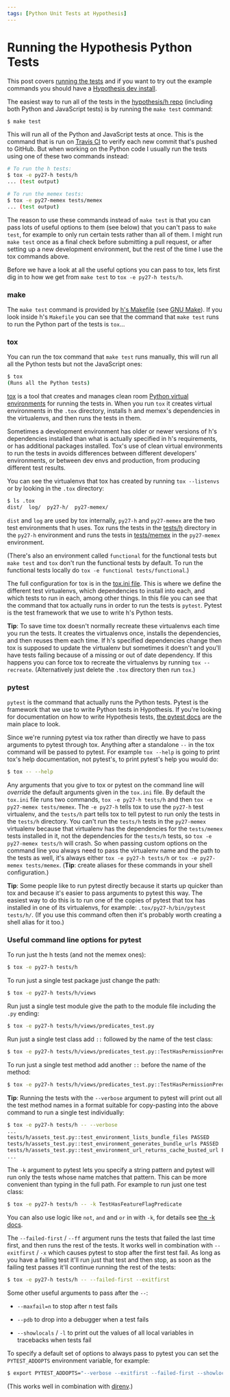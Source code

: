 ```yaml
---
tags: [Python Unit Tests at Hypothesis]
---
```


Running the Hypothesis Python Tests
===================================

This post covers [running the tests](http://h.readthedocs.io/en/latest/developing/install/website/#running-h-s-tests)
and if you want to try out the example commands you should have a
[Hypothesis dev install](http://h.readthedocs.io/en/latest/developing/install/).

The easiest way to run all of the tests in the
[hypothesis/h repo](https://github.com/hypothesis/h) (including both
Python and JavaScript tests) is by running the `make test` command:

```bash
$ make test
```

This will run all of the Python and JavaScript tests at once.
This is the command that is run on [Travis CI](https://travis-ci.org/hypothesis/h)
to verify each new commit that's pushed to GitHub.
But when working on the Python code I usually run the tests using one of these
two commands instead:

```bash
# To run the h tests:
$ tox -e py27-h tests/h
... (test output)

# To run the memex tests:
$ tox -e py27-memex tests/memex
... (test output)
```

The reason to use these commands instead of `make test` is that you can pass
lots of useful options to them (see below) that you can't pass to `make test`,
for example to only run certain tests rather than all of them.
I might run `make test` once as a final check before submitting a pull request,
or after setting up a new development environment, but the rest of the time I
use the tox commands above.

Before we have a look at all the useful options you can pass to tox, lets first
dig in to how we get from `make test` to `tox -e py27-h tests/h`.


### make

The `make test` command is provided by
[h's Makefile](https://github.com/hypothesis/h/blob/2fda3f382a4b9563a4a3e4c8d8713fc2771edd1f/Makefile) (see [GNU Make](https://www.gnu.org/software/make/)). 
If you look inside h's `Makefile` you can see that the command that
`make test` runs to run the Python part of the tests is `tox`...


### tox

You can run the tox command that `make test` runs manually, this will run all
all the Python tests but not the JavaScript ones:

```bash
$ tox
(Runs all the Python tests)
```

[tox](https://tox.readthedocs.io/) is a tool that creates and manages clean room
[Python virtual environments](https://virtualenv.pypa.io/) for running the
tests in. When you run `tox` it creates virtual environments in the
`.tox` directory, installs h and memex's dependencies in the virtualenvs, and
then runs the tests in them.

Sometimes a development environment has older or newer versions of h's
dependencies installed than what is actually specified in h's requirements, or
has additional packages installed. Tox's use of clean virtual environments to
run the tests in avoids differences between different developers' environments,
or between dev envs and production, from producing different test results.

You can see the virtualenvs that tox has created by running `tox --listenvs` or
by looking in the `.tox` directory:

```bash
$ ls .tox
dist/  log/  py27-h/  py27-memex/
```

`dist` and `log` are used by tox internally, `py27-h` and `py27-memex` are the
two test environments that h uses. Tox runs the tests in the
[tests/h](https://github.com/hypothesis/h/tree/9f2602d10dc11f3cc5765cc9d3e4454a8629a94e/tests/h)
directory in the `py27-h` environment and runs the tests in
[tests/memex](https://github.com/hypothesis/h/tree/9f2602d10dc11f3cc5765cc9d3e4454a8629a94e/tests/memex)
in the `py27-memex` environment.

(There's also an environment called `functional` for the functional tests but
`make test` and `tox` don't run the functional tests by default. To run the
functional tests locally do `tox -e functional tests/functional`.)

The full configuration for tox is in the
[tox.ini file](https://github.com/hypothesis/h/blob/2fda3f382a4b9563a4a3e4c8d8713fc2771edd1f/tox.ini).
This is where we define the different test virtualenvs, which dependencies to
install into each, and which tests to run in each, among other things. In this
file you can see that the command that tox actually runs in order to run the
tests is `pytest`. Pytest is the test framework that we use to write h's
Python tests.

**Tip**: To save time tox doesn't normally recreate these virtualenvs each time
you run the tests. It creates the virtualenvs once, installs the
dependencies, and then reuses them each time. If h's specified dependencies
change then tox is supposed to update the virtualenv but sometimes it
doesn't and you'll have tests failing because of a missing or out of date
dependency. If this happens you can force tox to recreate the virtualenvs
by running `tox --recreate`. (Alternatively just delete the `.tox` directory
then run `tox`.)


### pytest

`pytest` is the command that actually runs the Python tests.
Pytest is the framework that we use to write Python
tests in Hypothesis. If you're looking for documentation on how to write
Hypothesis tests, [the pytest docs](http://docs.pytest.org/en/latest/) are the
main place to look.

Since we're running pytest via tox rather than directly we have to pass
arguments to pytest through tox. Anything after a standalone `--` in the tox command
will be passed to pytest. For example `tox --help` is going to print tox's
help documentation, not pytest's, to print pytest's help you would do:

```bash
$ tox -- --help
```

Any arguments that you give to tox or pytest on the command line will
_override_ the default arguments given in the `tox.ini` file. By default the
`tox.ini` file runs two commands, `tox -e py27-h tests/h` and then
`tox -e py27-memex tests/memex`. The `-e py27-h` tells tox to use the
`py27-h` test virtualenv, and the `tests/h` part tells tox to tell pytest to
run only the tests in the `tests/h` directory. You can't run the `tests/h`
tests in the `py27-memex` virtualenv because that virtualenv has the
dependencies for the `tests/memex` tests installed in it, not the dependencies
for the `tests/h` tests, so `tox -e py27-memex tests/h` will crash.
So when passing custom options on the command line you always need to pass the
virtualenv name and the path to the tests as well, it's always either
`tox -e py27-h tests/h` or `tox -e py27-memex tests/memex`.
(**Tip**: create aliases for these commands in your shell configuration.)

**Tip**: Some people like to run pytest directly because it starts up quicker
than tox and because it's easier to pass arguments to pytest this way.
The easiest way to do this is to run one of the copies of pytest that tox has
installed in one of its virtualenvs, for example:
`.tox/py27-h/bin/pytest tests/h/`. (If you use this command often then it's
probably worth creating a shell alias for it too.)


### Useful command line options for pytest

To run just the h tests (and not the memex ones):

```bash
$ tox -e py27-h tests/h
```

To run just a single test package just change the path:

```bash
$ tox -e py27-h tests/h/views
```

Run just a single test module give the path to the module file including the
`.py` ending:

```bash
$ tox -e py27-h tests/h/views/predicates_test.py
```

Run just a single test class add `::` followed by the name of the test class:

```bash
$ tox -e py27-h tests/h/views/predicates_test.py::TestHasPermissionPredicate
```

To run just a single test method add another `::` before the name of the
method:

```bash
$ tox -e py27-h tests/h/views/predicates_test.py::TestHasPermissionPredicate::test_text
```

**Tip**: Running the tests with the `--verbose` argument to pytest will print
out all the test method names in a format suitable for copy-pasting into the
above command to run a single test individually:

```bash
$ tox -e py27-h tests/h -- --verbose
...
tests/h/assets_test.py::test_environment_lists_bundle_files PASSED
tests/h/assets_test.py::test_environment_generates_bundle_urls PASSED
tests/h/assets_test.py::test_environment_url_returns_cache_busted_url PASSED
...
```

The `-k` argument to pytest lets you specify a string pattern and pytest will
run only the tests whose name matches that pattern. This can be more convenient
than typing in the full path. For example to run just one test class:

```bash
$ tox -e py27-h tests/h -- -k TestHasFeatureFlagPredicate
```

You can also use logic like `not`, `and` and `or` in with `-k`, for details see
[the -k docs](http://docs.pytest.org/en/latest/example/markers.html#using-k-expr-to-select-tests-based-on-their-name).

The `--failed-first` / `--ff` argument runs the tests that failed the last time
first, and then runs the rest of the tests. It works well in combination with
`--exitfirst` / `-x` which causes pytest to stop after the first test fail.
As long as you have a failing test it'll run just that test and then stop,
as soon as the failing test passes it'll continue running the rest of the
tests:

```bash
$ tox -e py27-h tests/h -- --failed-first --exitfirst
```

Some other useful arguments to pass after the `--`:

* `--maxfail=n` to stop after n test fails

* `--pdb` to drop into a debugger when a test fails

* `--showlocals` / `-l` to print out the values of all local variables in
  tracebacks when tests fail

To specify a default set of options to always pass to pytest you can set the
`PYTEST_ADDOPTS` environment variable, for example:

```bash
$ export PYTEST_ADDOPTS="--verbose --exitfirst --failed-first --showlocals"
```

(This works well in combination with [direnv](https://direnv.net/).)
